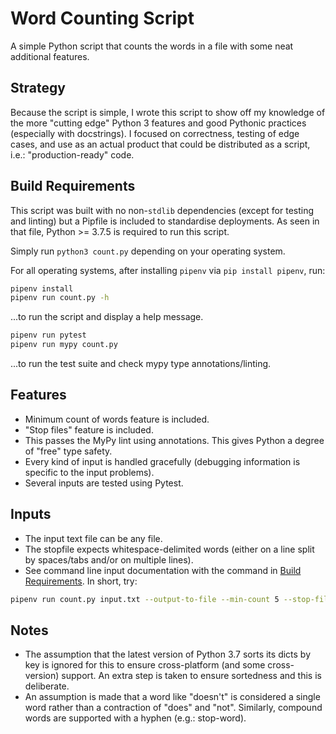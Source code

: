# Word Counting Script

A simple Python script that counts the words in a file with some neat additional features.

## Strategy

Because the script is simple, I wrote this script to show off my knowledge of the more "cutting edge" Python 3 features and good Pythonic practices (especially with docstrings). I focused on correctness, testing of edge cases, and use as an actual product that could be distributed as a script, i.e.: "production-ready" code.

## Build Requirements

This script was built with no non-`stdlib` dependencies (except for testing and linting) but a Pipfile is included to standardise deployments. As seen in that file, Python >= 3.7.5 is required to run this script.

Simply run `python3 count.py` depending on your operating system.

For all operating systems, after installing `pipenv` via `pip install pipenv`, run:

```sh
pipenv install
pipenv run count.py -h
```

...to run the script and display a help message.

```sh
pipenv run pytest
pipenv run mypy count.py
```

...to run the test suite and check mypy type annotations/linting.

## Features

- Minimum count of words feature is included.
- "Stop files" feature is included.
- This passes the MyPy lint using annotations. This gives Python a degree of "free" type safety.
- Every kind of input is handled gracefully (debugging information is specific to the input problems).
- Several inputs are tested using Pytest.

## Inputs

- The input text file can be any file.
- The stopfile expects whitespace-delimited words (either on a line split by spaces/tabs and/or on multiple lines).
- See command line input documentation with the command in [Build Requirements](#build-requirements). In short, try:

```sh
pipenv run count.py input.txt --output-to-file --min-count 5 --stop-file stopfile.txt
```

## Notes

- The assumption that the latest version of Python 3.7 sorts its dicts by key is ignored for this to ensure cross-platform (and some cross-version) support. An extra step is taken to ensure sortedness and this is deliberate.
- An assumption is made that a word like "doesn't" is considered a single word rather than a contraction of "does" and "not". Similarly, compound words are supported with a hyphen (e.g.: stop-word).
